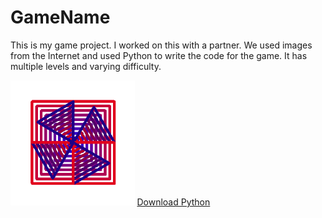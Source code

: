 # GameName

<p> This is my game project.  I worked on this with a partner.  We used images from the Internet and used Python to write the code for the game.  It has multiple levels and varying difficulty. </p>

<img src="https://github.com/rstanisci/GameName/blob/master/Stanisci.PNG" height="200px">
<a href="https://www.python.org/downloads/">Download Python</a>
